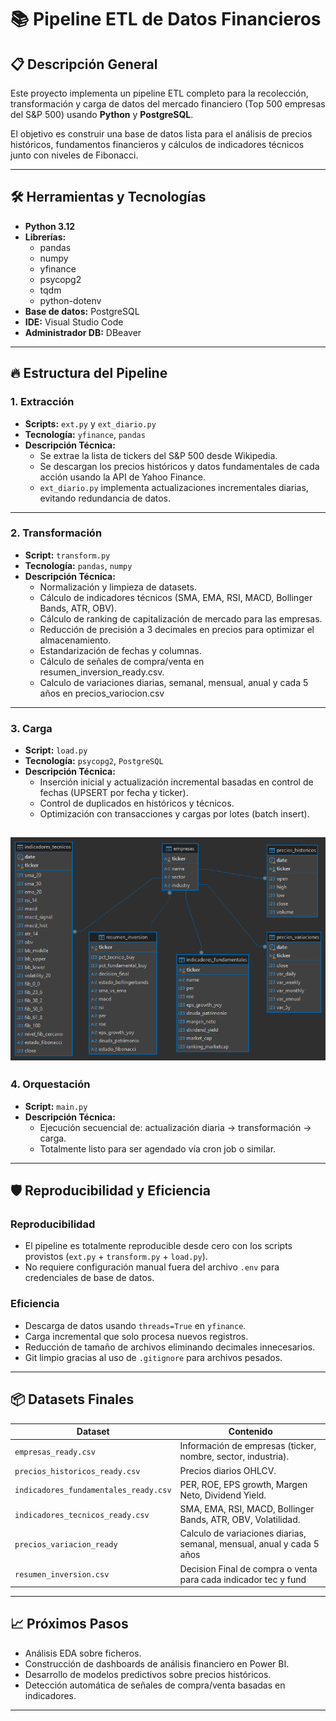 # 📚 Pipeline ETL de Datos Financieros

## 📋 Descripción General

Este proyecto implementa un pipeline ETL completo para la recolección, transformación y carga de datos del mercado financiero (Top 500 empresas del S&P 500) usando **Python** y **PostgreSQL**.

El objetivo es construir una base de datos lista para el análisis de precios históricos, fundamentos financieros y cálculos de indicadores técnicos junto con niveles de Fibonacci.

---

## 🛠️ Herramientas y Tecnologías

- **Python 3.12**
- **Librerías:**
  - pandas
  - numpy
  - yfinance
  - psycopg2
  - tqdm
  - python-dotenv
- **Base de datos:** PostgreSQL
- **IDE:** Visual Studio Code
- **Administrador DB:** DBeaver

---

## 🔥 Estructura del Pipeline

### 1. Extracción

- **Scripts:** `ext.py` y `ext_diario.py`
- **Tecnología:** `yfinance`, `pandas`
- **Descripción Técnica:**
  - Se extrae la lista de tickers del S&P 500 desde Wikipedia.
  - Se descargan los precios históricos y datos fundamentales de cada acción usando la API de Yahoo Finance.
  - `ext_diario.py` implementa actualizaciones incrementales diarias, evitando redundancia de datos.

---

### 2. Transformación

- **Script:** `transform.py`
- **Tecnología:** `pandas`, `numpy`
- **Descripción Técnica:**
  - Normalización y limpieza de datasets.
  - Cálculo de indicadores técnicos (SMA, EMA, RSI, MACD, Bollinger Bands, ATR, OBV).
  - Cálculo de ranking de capitalización de mercado para las empresas.
  - Reducción de precisión a 3 decimales en precios para optimizar el almacenamiento.
  - Estandarización de fechas y columnas.
  -	Cálculo de señales de compra/venta en resumen_inversion_ready.csv.
  - Calculo de variaciones diarias, semanal, mensual, anual y cada 5 años en precios_variocion.csv

---

### 3. Carga

- **Script:** `load.py`
- **Tecnología:** `psycopg2`, `PostgreSQL`
- **Descripción Técnica:**
  - Inserción inicial y actualización incremental basadas en control de fechas (UPSERT por fecha y ticker).
  - Control de duplicados en históricos y técnicos.
  - Optimización con transacciones y cargas por lotes (batch insert).

![alt text](image.png)
---

### 4. Orquestación

- **Script:** `main.py`
- **Descripción Técnica:**
  - Ejecución secuencial de: actualización diaria → transformación → carga.
  - Totalmente listo para ser agendado vía cron job o similar.

---

## 🛡️ Reproducibilidad y Eficiencia

### Reproducibilidad
- El pipeline es totalmente reproducible desde cero con los scripts provistos (`ext.py` + `transform.py` + `load.py`).
- No requiere configuración manual fuera del archivo `.env` para credenciales de base de datos.

### Eficiencia
- Descarga de datos usando `threads=True` en `yfinance`.
- Carga incremental que solo procesa nuevos registros.
- Reducción de tamaño de archivos eliminando decimales innecesarios.
- Git limpio gracias al uso de `.gitignore` para archivos pesados.

---

## 📦 Datasets Finales

| Dataset                          | Contenido                                                        |
|-----------------------------------|-------------------------------------------------------------------|
| `empresas_ready.csv`              | Información de empresas (ticker, nombre, sector, industria).     |
| `precios_historicos_ready.csv`    | Precios diarios OHLCV.                                            |
| `indicadores_fundamentales_ready.csv` | PER, ROE, EPS growth, Margen Neto, Dividend Yield.         |
| `indicadores_tecnicos_ready.csv`  | SMA, EMA, RSI, MACD, Bollinger Bands, ATR, OBV, Volatilidad.      |
| `precios_variacion_ready`         | Calculo de variaciones diarias, semanal, mensual, anual y cada 5 años |
| `resumen_inversion.csv`           | Decision Final de compra o venta para cada indicador tec y fund  |

---

## 📈 Próximos Pasos

- Análisis EDA sobre ficheros.
- Construcción de dashboards de análisis financiero en Power BI.
- Desarrollo de modelos predictivos sobre precios históricos.
- Detección automática de señales de compra/venta basadas en indicadores.

---

